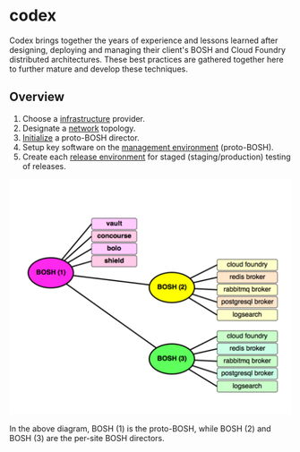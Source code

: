 # codex

Codex brings together the years of experience and lessons learned after designing, deploying and managing their client's BOSH and Cloud Foundry distributed architectures.  These best practices are gathered together here to further mature and develop these techniques.

## Overview

1. Choose a [infrastructure](infrastructure.md) provider.
1. Designate a [network](network.md) topology.
1. [Initialize](initialize.md) a proto-BOSH director.
1. Setup key software on the [management environment](management_environment.md) (proto-BOSH).
1. Create each [release environment](release_environments.md) for staged (staging/production) testing of releases.

![proto-BOSH](/images/proto-BOSH.png)

In the above diagram, BOSH (1) is the proto-BOSH, while BOSH (2) and BOSH (3) are the per-site BOSH directors.
